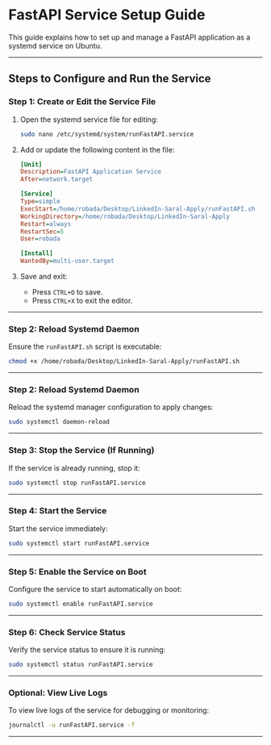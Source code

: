 # FastAPI Service Setup Guide

This guide explains how to set up and manage a FastAPI application as a systemd service on Ubuntu.

---

## Steps to Configure and Run the Service

### Step 1: Create or Edit the Service File

1. Open the systemd service file for editing:

    ```bash
    sudo nano /etc/systemd/system/runFastAPI.service
    ```

2. Add or update the following content in the file:

    ```ini
    [Unit]
    Description=FastAPI Application Service
    After=network.target

    [Service]
    Type=simple
    ExecStart=/home/robada/Desktop/LinkedIn-Saral-Apply/runFastAPI.sh
    WorkingDirectory=/home/robada/Desktop/LinkedIn-Saral-Apply
    Restart=always
    RestartSec=5
    User=robada

    [Install]
    WantedBy=multi-user.target

    ```

3. Save and exit:
    - Press `CTRL+O` to save.
    - Press `CTRL+X` to exit the editor.

---

### Step 2: Reload Systemd Daemon

Ensure the `runFastAPI.sh` script is executable:

```bash
chmod +x /home/robada/Desktop/LinkedIn-Saral-Apply/runFastAPI.sh
```

---

### Step 2: Reload Systemd Daemon

Reload the systemd manager configuration to apply changes:

```bash
sudo systemctl daemon-reload
```

---

### Step 3: Stop the Service (If Running)

If the service is already running, stop it:

```bash
sudo systemctl stop runFastAPI.service
```

---

### Step 4: Start the Service

Start the service immediately:

```bash
sudo systemctl start runFastAPI.service
```

---

### Step 5: Enable the Service on Boot

Configure the service to start automatically on boot:

```bash
sudo systemctl enable runFastAPI.service
```

---

### Step 6: Check Service Status

Verify the service status to ensure it is running:

```bash
sudo systemctl status runFastAPI.service
```

---

### Optional: View Live Logs

To view live logs of the service for debugging or monitoring:

```bash
journalctl -u runFastAPI.service -f
```

---
